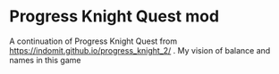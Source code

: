 # Progress Knight Quest mod

A continuation of Progress Knight Quest from https://indomit.github.io/progress_knight_2/ . My vision of balance and names in this game
